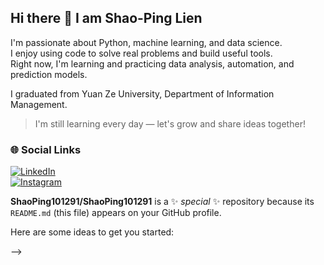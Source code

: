 ## Hi there 👋 I am Shao-Ping Lien

 

I'm passionate about Python, machine learning, and data science.  
I enjoy using code to solve real problems and build useful tools.  
Right now, I'm learning and practicing data analysis, automation, and prediction models.

 I graduated from Yuan Ze University, Department of Information Management.

>  I'm still learning every day — let's grow and share ideas together!

### 🌐 Social Links  
[![LinkedIn](https://img.shields.io/badge/LinkedIn-Connect-blue?logo=linkedin)](https://www.linkedin.com/in/%E7%B4%B9%E5%B9%B3-%E7%B7%B4-48a33b9a/)  
[![Instagram](https://img.shields.io/badge/Instagram-@shaopinglien-E4405F?logo=instagram)](https://www.instagram.com/shaopinglien/)

**ShaoPing101291/ShaoPing101291** is a ✨ _special_ ✨ repository because its `README.md` (this file) appears on your GitHub profile.

Here are some ideas to get you started:


-->
